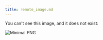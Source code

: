 ```yaml
---
title: remote_image.md
---
```


You can't see this image, and it does not exist:

![Minimal PNG](http://localhost:8080/image.png "Minimal PNG")
